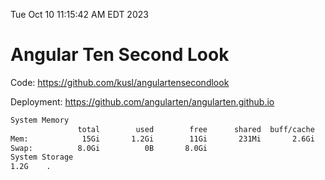 Tue Oct 10 11:15:42 AM EDT 2023

# Angular Ten Second Look

Code: https://github.com/kusl/angulartensecondlook

Deployment: https://github.com/angularten/angularten.github.io

```bash
System Memory
               total        used        free      shared  buff/cache   available
Mem:            15Gi       1.2Gi        11Gi       231Mi       2.6Gi        13Gi
Swap:          8.0Gi          0B       8.0Gi
System Storage
1.2G	.
```
```bash
